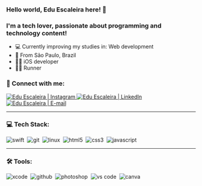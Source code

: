 ### Hello world, Edu Escaleira here! 👋
### I'm a tech lover, passionate about programming and technology content!

- 💻 Currently improving my studies in: Web development 
- 📍 From São Paulo, Brazil
- 👨‍💻 iOS developer
- 🏃🏼 Runner

<div> 

  
### 🤝 Connect with me:

<a href="https://www.instagram.com/eduescaleira.runner/" target="_blank">
  <img alt="Edu Escaleira | Instagram" src="https://img.shields.io/badge/Instagram-E4405F?style=for-the-badge&logo=instagram&logoColor=white" />
</a>
<a href="https://www.linkedin.com/in/eduardo-escaleira/" target="_blank">
<img alt="Edu Escaleira | LinkedIn" src="https://img.shields.io/badge/linkedin-0077B5.svg?&style=for-the-badge&logo=linkedin&logoColor=white" />
 </a>
<a href="mailto:duescaleira@gmail.com">
  <img alt="Edu Escaleira | E-mail" src="https://img.shields.io/badge/gmail-ea4335.svg?&style=for-the-badge&logo=gmail&logoColor=white" />
</a>


---

### 💻 Tech Stack:

<img alt="swift" src="https://img.shields.io/badge/Swift-FA7343?style=for-the-badge&logo=swift&logoColor=white" />&nbsp;
<img alt="git" src="https://img.shields.io/badge/git-F05033.svg?&style=for-the-badge&logo=git&logoColor=fff" />&nbsp;
<img alt="linux" src="https://img.shields.io/badge/Linux-FCC624?style=for-the-badge&logo=linux&logoColor=black" />&nbsp;
<img alt="html5" src="https://img.shields.io/badge/html-E34F26.svg?&style=for-the-badge&logo=html5&logoColor=fff" />&nbsp;
<img alt="css3" src="https://img.shields.io/badge/css-1572B6.svg?&style=for-the-badge&logo=css3&logoColor=fff" />&nbsp;
<img alt="javascript" src="https://img.shields.io/badge/javascript-F7DF1E.svg?&style=for-the-badge&logo=javascript&logoColor=fff" />&nbsp;



---

### 🛠 Tools:

<img alt="xcode" src="https://img.shields.io/badge/Xcode-007ACC?style=for-the-badge&logo=Xcode&logoColor=white" />&nbsp;
<img alt="github" src="https://img.shields.io/badge/github-000.svg?&style=for-the-badge&logo=github&logoColor=fff" />&nbsp;
<img alt="photoshop" src="https://img.shields.io/badge/photoshop-31A8FF.svg?&style=for-the-badge&logo=adobe-photoshop&logoColor=fff" />&nbsp;
<img alt="vs code" src="https://img.shields.io/badge/vs code-007ACC.svg?&style=for-the-badge&logo=visual-studio-code&logoColor=fff" />&nbsp;
<img alt="canva" src="https://img.shields.io/badge/Canva-%2300C4CC.svg?&style=for-the-badge&logo=Canva&logoColor=white" />&nbsp;


  
</div>
